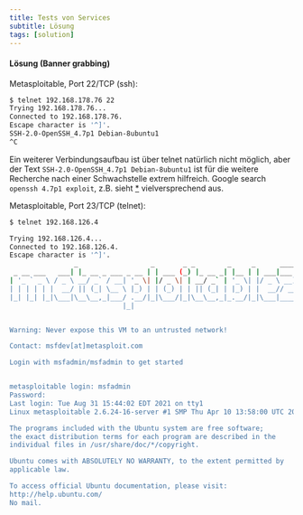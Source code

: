 ```yaml
---
title: Tests von Services
subtitle: Lösung
tags: [solution]
---
```




#### Lösung (Banner grabbing)

Metasploitable, Port 22/TCP (ssh):

```sh
$ telnet 192.168.178.76 22
Trying 192.168.178.76...
Connected to 192.168.178.76.
Escape character is '^]'.
SSH-2.0-OpenSSH_4.7p1 Debian-8ubuntu1
^C
```

Ein weiterer Verbindungsaufbau ist über telnet natürlich nicht möglich, aber der Text `SSH-2.0-OpenSSH_4.7p1 Debian-8ubuntu1` ist für die weitere Recherche nach einer Schwachstelle extrem hilfreich. Google search `openssh 4.7p1 exploit`, z.B. sieht [*](https://github.com/granolocks/gabekoss.com/blob/master/drafts/openssh_version-4-7-2-2013103001.md) vielversprechend aus.

Metasploitable, Port 23/TCP (telnet):

```sh
$ telnet 192.168.126.4
```

```sh
Trying 192.168.126.4...
Connected to 192.168.126.4.
Escape character is '^]'.
                _                  _       _ _        _     _      ____  
 _ __ ___   ___| |_ __ _ ___ _ __ | | ___ (_) |_ __ _| |__ | | ___|___ \ 
| '_ ` _ \ / _ \ __/ _` / __| '_ \| |/ _ \| | __/ _` | '_ \| |/ _ \ __) |
| | | | | |  __/ || (_| \__ \ |_) | | (_) | | || (_| | |_) | |  __// __/ 
|_| |_| |_|\___|\__\__,_|___/ .__/|_|\___/|_|\__\__,_|_.__/|_|\___|_____|
                            |_|                                          


Warning: Never expose this VM to an untrusted network!

Contact: msfdev[at]metasploit.com

Login with msfadmin/msfadmin to get started


metasploitable login: msfadmin
Password: 
Last login: Tue Aug 31 15:44:02 EDT 2021 on tty1
Linux metasploitable 2.6.24-16-server #1 SMP Thu Apr 10 13:58:00 UTC 2008 i686

The programs included with the Ubuntu system are free software;
the exact distribution terms for each program are described in the
individual files in /usr/share/doc/*/copyright.

Ubuntu comes with ABSOLUTELY NO WARRANTY, to the extent permitted by
applicable law.

To access official Ubuntu documentation, please visit:
http://help.ubuntu.com/
No mail.
```



